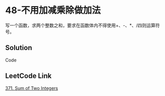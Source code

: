 # 48-不用加减乘除做加法

写一个函数，求两个整数之和，要求在函数体内不得使用+、-、*、/四则运算符号。

## Solution

Code


## LeetCode Link
[371. Sum of Two Integers](https://leetcode.com/problems/sum-of-two-integers/)